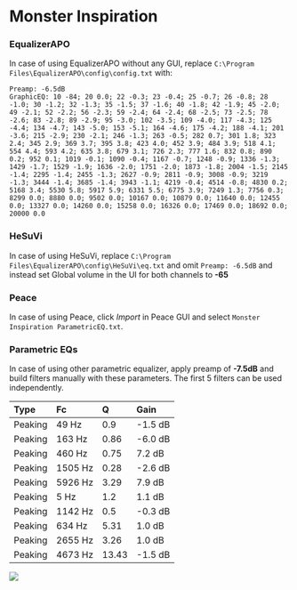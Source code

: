 # Monster Inspiration

### EqualizerAPO
In case of using EqualizerAPO without any GUI, replace `C:\Program Files\EqualizerAPO\config\config.txt`
with:
```
Preamp: -6.5dB
GraphicEQ: 10 -84; 20 0.0; 22 -0.3; 23 -0.4; 25 -0.7; 26 -0.8; 28 -1.0; 30 -1.2; 32 -1.3; 35 -1.5; 37 -1.6; 40 -1.8; 42 -1.9; 45 -2.0; 49 -2.1; 52 -2.2; 56 -2.3; 59 -2.4; 64 -2.4; 68 -2.5; 73 -2.5; 78 -2.6; 83 -2.8; 89 -2.9; 95 -3.0; 102 -3.5; 109 -4.0; 117 -4.3; 125 -4.4; 134 -4.7; 143 -5.0; 153 -5.1; 164 -4.6; 175 -4.2; 188 -4.1; 201 -3.6; 215 -2.9; 230 -2.1; 246 -1.3; 263 -0.5; 282 0.7; 301 1.8; 323 2.4; 345 2.9; 369 3.7; 395 3.8; 423 4.0; 452 3.9; 484 3.9; 518 4.1; 554 4.4; 593 4.2; 635 3.8; 679 3.1; 726 2.3; 777 1.6; 832 0.8; 890 0.2; 952 0.1; 1019 -0.1; 1090 -0.4; 1167 -0.7; 1248 -0.9; 1336 -1.3; 1429 -1.7; 1529 -1.9; 1636 -2.0; 1751 -2.0; 1873 -1.8; 2004 -1.5; 2145 -1.4; 2295 -1.4; 2455 -1.3; 2627 -0.9; 2811 -0.9; 3008 -0.9; 3219 -1.3; 3444 -1.4; 3685 -1.4; 3943 -1.1; 4219 -0.4; 4514 -0.8; 4830 0.2; 5168 3.4; 5530 5.8; 5917 5.9; 6331 5.5; 6775 3.9; 7249 1.3; 7756 0.3; 8299 0.0; 8880 0.0; 9502 0.0; 10167 0.0; 10879 0.0; 11640 0.0; 12455 0.0; 13327 0.0; 14260 0.0; 15258 0.0; 16326 0.0; 17469 0.0; 18692 0.0; 20000 0.0
```

### HeSuVi
In case of using HeSuVi, replace `C:\Program Files\EqualizerAPO\config\HeSuVi\eq.txt` and omit `Preamp:
-6.5dB` and instead set Global volume in the UI for both channels to **-65**

### Peace
In case of using Peace, click *Import* in Peace GUI and select `Monster Inspiration ParametricEQ.txt`.

### Parametric EQs
In case of using other parametric equalizer, apply preamp of **-7.5dB** and build filters manually with
these parameters. The first 5 filters can be used independently.

| Type    | Fc      |     Q | Gain    |
|:--------|:--------|:------|:--------|
| Peaking | 49 Hz   |  0.9  | -1.5 dB |
| Peaking | 163 Hz  |  0.86 | -6.0 dB |
| Peaking | 460 Hz  |  0.75 | 7.2 dB  |
| Peaking | 1505 Hz |  0.28 | -2.6 dB |
| Peaking | 5926 Hz |  3.29 | 7.9 dB  |
| Peaking | 5 Hz    |  1.2  | 1.1 dB  |
| Peaking | 1142 Hz |  0.5  | -0.3 dB |
| Peaking | 634 Hz  |  5.31 | 1.0 dB  |
| Peaking | 2655 Hz |  3.26 | 1.0 dB  |
| Peaking | 4673 Hz | 13.43 | -1.5 dB |

![](https://raw.githubusercontent.com/jaakkopasanen/AutoEq/master/results/innerfidelity/sbaf-serious/Monster%20Inspiration/Monster%20Inspiration.png)